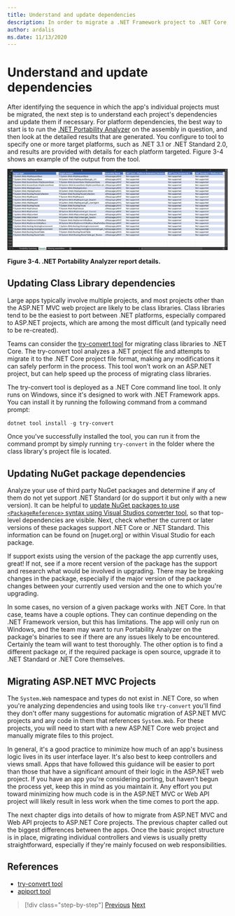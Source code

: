 ```yaml
---
title: Understand and update dependencies
description: In order to migrate a .NET Framework project to .NET Core, first all of its dependencies must be updated to work with .NET Core. This section examines tools and approaches that can be used to plan migrations for large apps.
author: ardalis
ms.date: 11/13/2020
---
```


# Understand and update dependencies

After identifying the sequence in which the app's individual projects must be migrated, the next step is to understand each project's dependencies and update them if necessary. For platform dependencies, the best way to start is to run the [.NET Portability Analyzer](https://docs.microsoft.com/dotnet/standard/analyzers/portability-analyzer) on the assembly in question, and then look at the detailed results that are generated. You configure to tool to specify one or more target platforms, such as .NET 3.1 or .NET Standard 2.0, and results are provided with details for each platform targeted. Figure 3-4 shows an example of the output from the tool.

![.NET Portability Analyzer report details](./media/Figure3-4.png)

**Figure 3-4. .NET Portability Analyzer report details.**

## Updating Class Library dependencies

Large apps typically involve multiple projects, and most projects other than the ASP.NET MVC web project are likely to be class libraries. Class libraries tend to be the easiest to port between .NET platforms, especially compared to ASP.NET projects, which are among the most difficult (and typically need to be re-created).

Teams can consider the [try-convert tool](https://github.com/dotnet/try-convert) for migrating class libraries to .NET Core. The try-convert tool analyzes a .NET project file and attempts to migrate it to the .NET Core project file format, making any modifications it can safely perform in the process. This tool won't work on an ASP.NET project, but can help speed up the process of migrating class libraries.

The try-convert tool is deployed as a .NET Core command line tool. It only runs on Windows, since it's designed to work with .NET Framework apps. You can install it by running the following command from a command prompt:

```powershell
dotnet tool install -g try-convert
```

Once you've successfully installed the tool, you can run it from the command prompt by simply running `try-convert` in the folder where the class library's project file is located.

## Updating NuGet package dependencies

Analyze your use of third party NuGet packages and determine if any of them do not yet support .NET Standard (or do support it but only with a new version). It can be helpful to [update NuGet packages to use `<PackageReference>` syntax using Visual Studios converter tool](https://docs.microsoft.com/nuget/consume-packages/migrate-packages-config-to-package-reference), so that top-level dependencies are visible. Next, check whether the current or later versions of these packages support .NET Core or .NET Standard. This information can be found on [nuget.org] or within Visual Studio for each package.

If support exists using the version of the package the app currently uses, great! If not, see if a more recent version of the package has the support and research what would be involved in upgrading. There may be breaking changes in the package, especially if the major version of the package changes between your currently used version and the one to which you're upgrading.

In some cases, no version of a given package works with .NET Core. In that case, teams have a couple options. They can continue depending on the .NET Framework version, but this has limitations. The app will only run on Windows, and the team may want to run Portability Analyzer on the package's binaries to see if there are any issues likely to be encountered. Certainly the team will want to test thoroughly. The other option is to find a different package or, if the required package is open source, upgrade it to .NET Standard or .NET Core themselves.

## Migrating ASP.NET MVC Projects

The `System.Web` namespace and types do not exist in .NET Core, so when you're analyzing dependencies and using tools like `try-convert` you'll find they don't offer many suggestions for automatic migration of ASP.NET MVC projects and any code in them that references `System.Web`. For these projects, you will need to start with a new ASP.NET Core web project and manually migrate files to this project.

In general, it's a good practice to minimize how much of an app's business logic lives in its user interface layer. It's also best to keep controllers and views small. Apps that have followed this guidance will be easier to port than those that have a significant amount of their logic in the ASP.NET web project. If you have an app you're considering porting, but haven't begun the process yet, keep this in mind as you maintain it. Any effort you put toward minimizing how much code is in the ASP.NET MVC or Web API project will likely result in less work when the time comes to port the app.

The next chapter digs into details of how to migrate from ASP.NET MVC and Web API projects to ASP.NET Core projects. The previous chapter called out the biggest differences between the apps. Once the basic project structure is in place, migrating individual controllers and views is usually pretty straightforward, especially if they're mainly focused on web responsibilities.

## References

- [try-convert tool](https://github.com/dotnet/try-convert)
- [apiport tool](https://github.com/microsoft/dotnet-apiport)

>[!div class="step-by-step"]
>[Previous](identify-migration-sequence.md)
>[Next](strategies-migrating-in-production.md)
